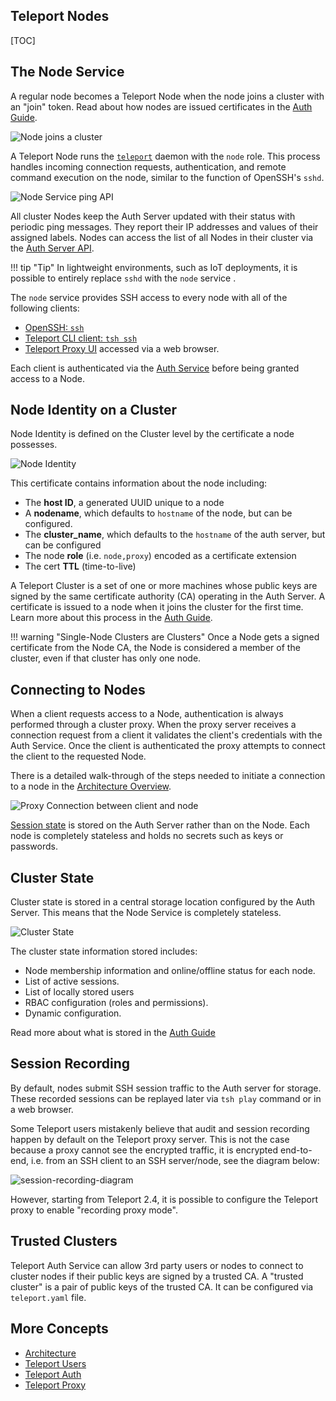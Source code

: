 ## Teleport Nodes

[TOC]

## The Node Service

A regular node becomes a Teleport Node when the node joins a cluster with an
"join" token. Read about how nodes are issued certificates in the
[Auth Guide](./auth/#issuing-node-certificates).

![Node joins a cluster](../img/node_join.svg)

A Teleport Node runs the [`teleport`](../cli-docs/#teleport) daemon with the
`node` role. This process handles incoming connection requests, authentication,
and remote command execution on the node, similar to the function of OpenSSH's
`sshd`.

![Node Service ping API](../img/node_service_api.svg)

All cluster Nodes keep the Auth Server updated with their status with periodic
ping messages. They report their IP addresses and values of their assigned
labels. Nodes can access the list of all Nodes in their cluster via the
[Auth Server API](./auth/#auth-api).

!!! tip "Tip"
    In lightweight environments, such as IoT deployments, it is possible to entirely replace `sshd` with the `node` service <!--other examples?-->.

The `node` service provides SSH access to every node with all of the following clients:

* [OpenSSH: `ssh`](../admin-guide/#using-teleport-with-openssh)
* [Teleport CLI client: `tsh ssh`](../cli-docs/#tsh-ssh)
* [Teleport Proxy UI](./proxy/#web-to-ssh-proxy) accessed via a web browser.

Each client is authenticated via the [Auth Service](./auth/#authentication-in-teleport) before being granted access to a Node.

## Node Identity on a Cluster

Node Identity is defined on the Cluster level by the certificate a node possesses.

![Node Identity](../img/node_identity.svg)

This certificate contains information about the node including:

* The **host ID**, a generated UUID unique to a node
* A **nodename**, which defaults to `hostname` of the node, but can be configured.
* The **cluster_name**, which defaults to the `hostname` of the auth server, but can be configured
* The node **role** (i.e. `node,proxy`) encoded as a certificate extension
* The cert **TTL** (time-to-live)

A Teleport Cluster is a set of one or more machines whose public keys are signed by the same certificate authority (CA) operating in the Auth Server. A certificate is issued to a node when it joins the cluster for the first time. Learn more about this process in the [Auth Guide](./auth/#authentication-in-teleport).

!!! warning "Single-Node Clusters are Clusters"
    Once a Node gets a signed certificate from the Node CA, the Node is considered a member of the cluster, even if that cluster has only one node.

## Connecting to Nodes

When a client requests access to a Node, authentication is always performed through a cluster proxy. When the proxy server receives a connection request from a client it validates the client's credentials with the Auth Service. Once the client is authenticated the proxy attempts to connect the client to the requested Node.

There is a detailed walk-through of the steps needed to initiate a connection to a node in the [Architecture Overview](./architecture).

![Proxy Connection between client and node](../img/proxy_client_connect.svg)

[Session state](./auth/#auth-state) is stored on the Auth Server rather than on the Node. Each node is completely stateless and holds no secrets such as keys or passwords.

## Cluster State

Cluster state is stored in a central storage location configured by the Auth Server. This means that the Node Service is completely stateless.

![Cluster State](../img/cluster_state.svg)

The cluster state information stored includes:

* Node membership information and online/offline status for each node.
* List of active sessions.
* List of locally stored users
* RBAC configuration (roles and permissions).
* Dynamic configuration.

Read more about what is stored in the [Auth Guide](./auth/#auth-state)

## Session Recording

By default, nodes submit SSH session traffic to the Auth server
for storage. These recorded sessions can be replayed later via `tsh play`
command or in a web browser.

Some Teleport users mistakenly believe that audit and session recording happen
by default on the Teleport proxy server. This is not the case because a proxy
cannot see the encrypted traffic, it is encrypted end-to-end, i.e. from an SSH
client to an SSH server/node, see the diagram below:

![session-recording-diagram](../img/session-recording.svg?style=grv-image-center-lg)

However, starting from Teleport 2.4, it is possible to configure the
Teleport proxy to enable "recording proxy mode".

## Trusted Clusters

Teleport Auth Service can allow 3rd party users or nodes to connect to cluster nodes if their public keys are signed by a trusted CA. A "trusted cluster" is a pair of public keys of the trusted CA. It can be configured via `teleport.yaml` file.

<!--TODO: need more on this-->

## More Concepts

* [Architecture](./architecture)
* [Teleport Users](./users)
* [Teleport Auth](./auth)
* [Teleport Proxy](./proxy)

